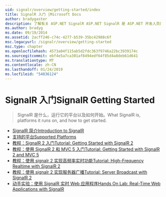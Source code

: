 ```yaml
---
uid: signalr/overview/getting-started/index
title: SignalR 入门 |Microsoft Docs
author: bradygaster
description: 了解有关 ASP.NET SignalR ASP.NET SignalR 是 ASP.NET 开发人员的新库，可以开发实时 web 功能轻松。 SignalR 允许 bi...
ms.author: bradyg
ms.date: 09/19/2014
ms.assetid: 2acff246-c74c-4277-b539-35bc42988c6f
msc.legacyurl: /signalr/overview/getting-started
msc.type: chapter
ms.openlocfilehash: 4573a04f115ab5d2fdc363f9746a22bc3939174c
ms.sourcegitcommit: ebf4e5a7ca301af8494edf64f85d4a8deb61d641
ms.translationtype: MT
ms.contentlocale: zh-CN
ms.lasthandoff: 01/24/2019
ms.locfileid: "54836124"
---
```

<a name="signalr-getting-started"></a><span data-ttu-id="9f17b-104">SignalR 入门</span><span class="sxs-lookup"><span data-stu-id="9f17b-104">SignalR Getting Started</span></span>
====================
> <span data-ttu-id="9f17b-105">SignalR 是什么，运行它的平台以及如何开始。</span><span class="sxs-lookup"><span data-stu-id="9f17b-105">What SignalR is, platforms it runs on, and how to get started.</span></span>


- [<span data-ttu-id="9f17b-106">SignalR 简介</span><span class="sxs-lookup"><span data-stu-id="9f17b-106">Introduction to SignalR</span></span>](introduction-to-signalr.md)
- [<span data-ttu-id="9f17b-107">支持的平台</span><span class="sxs-lookup"><span data-stu-id="9f17b-107">Supported Platforms</span></span>](supported-platforms.md)
- [<span data-ttu-id="9f17b-108">教程：SignalR 2 入门</span><span class="sxs-lookup"><span data-stu-id="9f17b-108">Tutorial: Getting Started with SignalR 2</span></span>](tutorial-getting-started-with-signalr.md)
- [<span data-ttu-id="9f17b-109">教程：使用 SignalR 2 和 MVC 5 入门</span><span class="sxs-lookup"><span data-stu-id="9f17b-109">Tutorial: Getting Started with SignalR 2 and MVC 5</span></span>](tutorial-getting-started-with-signalr-and-mvc.md)
- [<span data-ttu-id="9f17b-110">教程：使用 signalr 2 实现高频率实时功能</span><span class="sxs-lookup"><span data-stu-id="9f17b-110">Tutorial: High-Frequency Realtime with SignalR 2</span></span>](tutorial-high-frequency-realtime-with-signalr.md)
- [<span data-ttu-id="9f17b-111">教程：使用 signalr 2 实现服务器广播</span><span class="sxs-lookup"><span data-stu-id="9f17b-111">Tutorial: Server Broadcast with SignalR 2</span></span>](tutorial-server-broadcast-with-signalr.md)
- [<span data-ttu-id="9f17b-112">动手实验：使用 SignalR 实时 Web 应用程序</span><span class="sxs-lookup"><span data-stu-id="9f17b-112">Hands On Lab: Real-Time Web Applications with SignalR</span></span>](real-time-web-applications-with-signalr.md)

